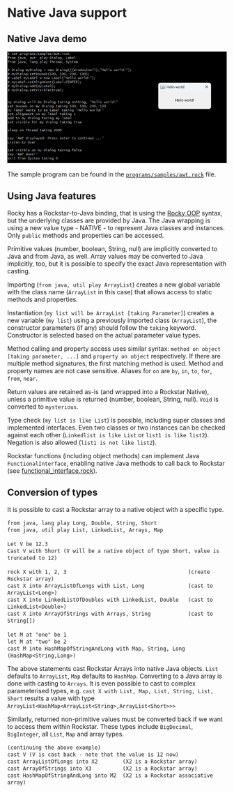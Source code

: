 # Native Java support

## Native Java demo

![Native Java AWT example](awt.png "AWT Hello World in Rockstar")

The sample program can be found in the [`programs/samples/awt.rock`](https://github.com/gaborsch/rocky/tree/master/programs/samples/awt.rock) file.

## Using Java features

Rocky has a Rockstar-to-Java binding, that is using the [Rocky OOP](OOP.md) syntax, but the underlying classes are provided by Java. The Java wrapping is using a new value type - NATIVE - to represent Java classes and instances. Only `public` methods and properties can be accessed.

Primitive values (number, boolean, String, null) are implicitly converted to Java and from Java, as well. Array values may be converted to Java implicitly, too, but it is possible to specify the exact Java representation with casting.

Importing (`from java, util play ArrayList`) creates a new global variable with the class name (`ArrayList` in this case) that allows access to static methods and properties. 

Instantiation (`my list will be ArrayList [taking Parameter]`) creates a new variable (`my list`) using a previously imported class (`ArrayList`), the constructor parameters (if any) should follow the `taking` keyword. Constructor is selected based on the actual parameter value types.

Method calling and property access uses similar syntax: `method on object [taking parameter, ...]` and `property on object` respectively. If there are multiple method signatures, the first matching method is used. Method and property names are not case sensitive. Aliases for `on` are  `by`, `in`, `to`, `for`, `from`, `near`.

Return values are retained as-is (and wrapped into a Rockstar Native), unless a primitive value is returned (number, boolean, String, null). `Void` is converted to `mysterious`. 

Type check (`my list is like List`) is possible, including super classes and implemented interfaces. Even two classes or two instances can be checked against each other (`Linkedlist is like List` or `list1 is like list2`). Negation is also allowed (`list1 is not like list2`).

Rockstar functions (including object methods) can implement Java `FunctionalInterface`, enabling native Java methods to call back to Rockstar (see [functional_interface.rock](programs/tests/fixtures/Rocky_ext/native/functional_interface.rock)).

## Conversion of types

It is possible to cast a Rockstar array to a native object with a specific type. 

```
from java, lang play Long, Double, String, Short
from java, util play List, LinkedList, Arrays, Map

Let V be 12.3
Cast V with Short (V will be a native object of type Short, value is truncated to 12)

rock X with 1, 2, 3                                       (create Rockstar array)
cast X into ArrayListOfLongs with List, Long              (cast to ArrayList<Long>)
cast X into LinkedListOfDoubles with LinkedList, Double   (cast to LinkedList<Double>)
cast X into ArrayOfStrings with Arrays, String            (cast to String[])

let M at "one" be 1
let M at "two" be 2
cast M into HashMapOfStringAndLong with Map, String, Long (HashMap<String,Long>)
```
The above statements cast Rockstar Arrays into native Java objects. `List` defaults to `ArrayList`, `Map` defaults to `HashMap`. Converting to a Java array is done with casting to `Arrays`. It is even possible to cast to complex parameterised types, e.g. `cast X with List, Map, List, String, List, Short` results a value with type `ArrayList<HashMap<ArrayList<String>,ArrayList<Short>>>`

Similarly, returned non-primitive values must be converted back if we want to access them within Rockstar. These types include `BigDecimal`, `BigInteger`, all `List`, `Map` and array types.

```
(continuing the above example)
cast V (V is cast back - note that the value is 12 now)
cast ArrayListOfLongs into X2        (X2 is a Rockstar array)
cast ArrayOfStrings into X3          (X2 is a Rockstar array)
cast HashMapOfStringAndLong into M2  (X2 is a Rockstar associative array)
```
